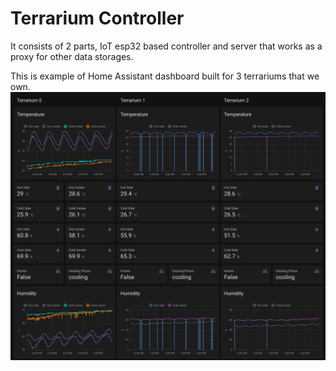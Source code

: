# Terrarium Controller

It consists of 2 parts, IoT esp32 based controller and server that works as a proxy for other data storages.

This is example of Home Assistant dashboard built for 3 terrariums that we own.
![Alt text](img/ha_example.png?raw=true "Title")